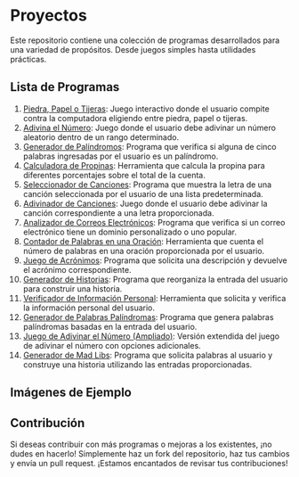 # Proyectos

Este repositorio contiene una colección de programas desarrollados para una variedad de propósitos. Desde juegos simples hasta utilidades prácticas.

## Lista de Programas

1. [Piedra, Papel o Tijeras](piedra_papel_tijeras.py): Juego interactivo donde el usuario compite contra la computadora eligiendo entre piedra, papel o tijeras.
2. [Adivina el Número](adivina_el_numero.py): Juego donde el usuario debe adivinar un número aleatorio dentro de un rango determinado.
3. [Generador de Palíndromos](generador_palindromos.py): Programa que verifica si alguna de cinco palabras ingresadas por el usuario es un palíndromo.
4. [Calculadora de Propinas](calculadora_propinas.py): Herramienta que calcula la propina para diferentes porcentajes sobre el total de la cuenta.
5. [Seleccionador de Canciones](seleccionador_canciones.py): Programa que muestra la letra de una canción seleccionada por el usuario de una lista predeterminada.
6. [Adivinador de Canciones](adivinador_canciones.py): Juego donde el usuario debe adivinar la canción correspondiente a una letra proporcionada.
7. [Analizador de Correos Electrónicos](analizador_correos.py): Programa que verifica si un correo electrónico tiene un dominio personalizado o uno popular.
8. [Contador de Palabras en una Oración](contador_palabras.py): Herramienta que cuenta el número de palabras en una oración proporcionada por el usuario.
9. [Juego de Acrónimos](juego_acronimos.py): Programa que solicita una descripción y devuelve el acrónimo correspondiente.
10. [Generador de Historias](generador_historias.py): Programa que reorganiza la entrada del usuario para construir una historia.
11. [Verificador de Información Personal](verificador_informacion_personal.py): Herramienta que solicita y verifica la información personal del usuario.
12. [Generador de Palabras Palíndromas](generador_palabras_palindromas.py): Programa que genera palabras palíndromas basadas en la entrada del usuario.
13. [Juego de Adivinar el Número (Ampliado)](adivinar_numero_ampliado.py): Versión extendida del juego de adivinar el número con opciones adicionales.
14. [Generador de Mad Libs](generador_mad_libs.py): Programa que solicita palabras al usuario y construye una historia utilizando las entradas proporcionadas.

## Imágenes de Ejemplo


## Contribución

Si deseas contribuir con más programas o mejoras a los existentes, ¡no dudes en hacerlo! Simplemente haz un fork del repositorio, haz tus cambios y envía un pull request. ¡Estamos encantados de revisar tus contribuciones!

